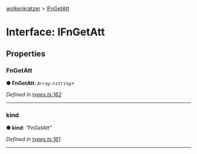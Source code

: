 [wolkenkratzer](../README.md) > [IFnGetAtt](../interfaces/ifngetatt.md)



# Interface: IFnGetAtt


## Properties
<a id="fngetatt"></a>

###  FnGetAtt

**●  FnGetAtt**:  *`Array`.<`string`>* 

*Defined in [types.ts:162](https://github.com/arminhammer/wolkenkratzer/blob/1983ee3/src/types.ts#L162)*





___

<a id="kind"></a>

###  kind

**●  kind**:  *"FnGetAtt"* 

*Defined in [types.ts:161](https://github.com/arminhammer/wolkenkratzer/blob/1983ee3/src/types.ts#L161)*





___


